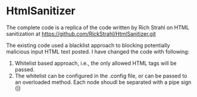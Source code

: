 HtmlSanitizer
=============

The complete code is a replica of the code written by Rich Strahl on HTML sanitization at
https://github.com/RickStrahl/HtmlSanitizer.git 

The existing code used a blacklist approach to blocking potentially malicious input HTML text posted.
I have changed the code with following:
1. Whitelist based approach, i.e., the only allowed HTML tags will be passed.
2. The whitelist can be configured in the .config file, or can be passed to an overloaded method. Each node shoudl be separated with a pipe sign (|)
